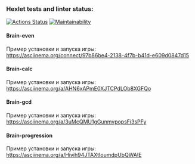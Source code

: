### Hexlet tests and linter status:
[![Actions Status](https://github.com/artem-alekseenko/frontend-project-lvl1/workflows/hexlet-check/badge.svg)](https://github.com/artem-alekseenko/frontend-project-lvl1/actions)
[![Maintainability](https://api.codeclimate.com/v1/badges/21d068fec8abfd28ba94/maintainability)](https://codeclimate.com/github/artem-alekseenko/frontend-project-lvl1/maintainability)

#### Brain-even

Пример установки и запуска игры:
https://asciinema.org/connect/97b86be4-2138-4f7b-b41d-e609d0847d15

#### Brain-calc

Пример установки и запуска игры:
https://asciinema.org/a/AHN6xAPmE0XJTCPdLOb8XGFQo

#### Brain-gcd

Пример установки и запуска игры:
https://asciinema.org/a/3uMcQMU1gGunmvpopsFi3sPFy

#### Brain-progression

Пример установки и запуска игры:
https://asciinema.org/a/Hivih94JTAXtIoumdpUbQWAIE

